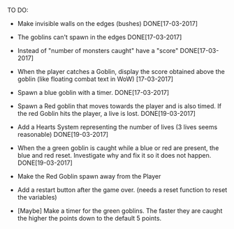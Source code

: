 TO DO:

- Make invisible walls on the edges (bushes) DONE[17-03-2017]

- The goblins can't spawn in the edges DONE[17-03-2017]

- Instead of "number of monsters caught" have a "score" DONE[17-03-2017]

- When the player catches a Goblin, display the score obtained above the goblin (like floating combat text in WoW) [17-03-2017]

- Spawn a blue goblin with a timer. DONE[17-03-2017]

- Spawn a Red goblin that moves towards the player and is also timed. If the red Goblin hits the player, a live is lost. DONE[19-03-2017]


- Add a Hearts System representing the number of lives (3 lives seems reasonable) DONE[19-03-2017]

- When the a green goblin is caught while a blue or red are present, the blue and red reset. Investigate why and fix it so it does not happen. DONE[19-03-2017]

- Make the Red Goblin spawn away from the Player

- Add a restart button after the game over. (needs a reset function to reset the variables)

- [Maybe] Make a timer for the green goblins. The faster they are caught the higher the points down to the default 5 points.



